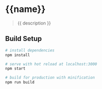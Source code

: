 # {{name}}

> {{ description }}

## Build Setup

``` bash
# install dependencies
npm install

# serve with hot reload at localhost:3000
npm start

# build for production with minification
npm run build
```

